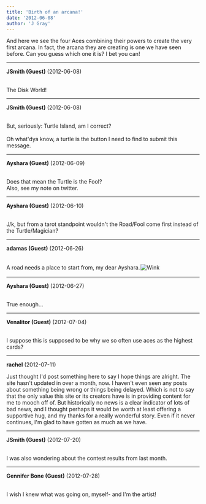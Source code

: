 ```yaml
---
title: 'Birth of an arcana!'
date: '2012-06-08'
author: 'J Gray'
---
```


And here we see the four Aces combining their powers to create the very first arcana. In fact, the arcana they are creating is one we have seen before. Can you guess which one it is? I bet you can!<br>

---
**JSmith (Guest)** (2012-06-08)

<br> The Disk World!<br>

---
**JSmith (Guest)** (2012-06-08)

<br> But, seriously: Turtle Island, am I correct?<br><br>Oh what'dya know, a turtle is the button I need to find to submit this message.<br>

---
**Ayshara (Guest)** (2012-06-09)

<br> Does that mean the Turtle is the Fool?<br>Also, see my note on twitter.<br>

---
**Ayshara (Guest)** (2012-06-10)

<br> J/k, but from a tarot standpoint wouldn't the Road/Fool come first instead of the Turtle/Magician?<br>

---
**adamas (Guest)** (2012-06-26)

<br> A road needs a place to start from, my dear Ayshara.<img alt=" Wink " src="%20/smilies/wink1.gif%20" border="0" hspace="2" vspace="2"><br>

---
**Ayshara (Guest)** (2012-06-27)

<br> True enough...<br>

---
**Venalitor (Guest)** (2012-07-04)

<br> I suppose this is supposed to be why we so often use aces as the highest cards?<br>

---
**rachel** (2012-07-11)

Just thought I'd post something here to say I hope things are alright. The site hasn't updated in over a month, now. I haven't even seen any posts about something being wrong or things being delayed. Which is not to say that the only value this site or its creators have is in providing content for me to mooch off of. But historically no news is a clear indicator of lots of bad news, and I thought perhaps it would be worth at least offering a supportive hug, and my thanks for a really wonderful story. Even if it never continues, I'm glad to have gotten as much as we have.

---
**JSmith (Guest)** (2012-07-20)

<br> I was also wondering about the contest results from last month.<br>

---
**Gennifer Bone (Guest)** (2012-07-28)

<br> I wish I knew what was going on, myself- and I'm the artist!<br>

